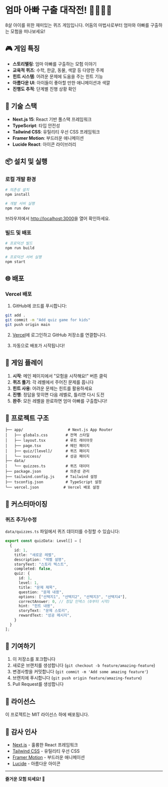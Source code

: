 # 엄마 아빠 구출 대작전! 🦸‍♀️🦸‍♂️

8살 아이를 위한 재미있는 퀴즈 게임입니다. 어둠의 마법사로부터 엄마와 아빠를 구출하는 모험을 떠나보세요!

## 🎮 게임 특징

- **스토리텔링**: 엄마 아빠를 구출하는 모험 이야기
- **교육적 퀴즈**: 수학, 한글, 동물, 색깔 등 다양한 주제
- **힌트 시스템**: 어려운 문제에 도움을 주는 힌트 기능
- **아름다운 UI**: 아이들이 좋아할 만한 애니메이션과 색깔
- **진행도 추적**: 단계별 진행 상황 확인

## 🚀 기술 스택

- **Next.js 15**: React 기반 풀스택 프레임워크
- **TypeScript**: 타입 안전성
- **Tailwind CSS**: 유틸리티 우선 CSS 프레임워크
- **Framer Motion**: 부드러운 애니메이션
- **Lucide React**: 아이콘 라이브러리

## 📦 설치 및 실행

### 로컬 개발 환경

```bash
# 의존성 설치
npm install

# 개발 서버 실행
npm run dev
```

브라우저에서 [http://localhost:3000](http://localhost:3000)을 열어 확인하세요.

### 빌드 및 배포

```bash
# 프로덕션 빌드
npm run build

# 프로덕션 서버 실행
npm start
```

## 🌐 배포

### Vercel 배포

1. GitHub에 코드를 푸시합니다:
```bash
git add .
git commit -m "Add quiz game for kids"
git push origin main
```

2. [Vercel](https://vercel.com)에 로그인하고 GitHub 저장소를 연결합니다.

3. 자동으로 배포가 시작됩니다!

## 🎯 게임 플레이

1. **시작**: 메인 페이지에서 "모험을 시작해요!" 버튼 클릭
2. **퀴즈 풀기**: 각 레벨에서 주어진 문제를 풉니다
3. **힌트 사용**: 어려운 문제는 힌트를 활용하세요
4. **진행**: 정답을 맞히면 다음 레벨로, 틀리면 다시 도전
5. **완주**: 모든 레벨을 완료하면 엄마 아빠를 구출합니다!

## 📁 프로젝트 구조

```
├── app/                    # Next.js App Router
│   ├── globals.css        # 전역 스타일
│   ├── layout.tsx         # 루트 레이아웃
│   ├── page.tsx           # 메인 페이지
│   ├── quiz/[level]/      # 퀴즈 페이지
│   └── success/           # 성공 페이지
├── data/
│   └── quizzes.ts         # 퀴즈 데이터
├── package.json           # 의존성 관리
├── tailwind.config.js     # Tailwind 설정
├── tsconfig.json          # TypeScript 설정
└── vercel.json           # Vercel 배포 설정
```

## 🎨 커스터마이징

### 퀴즈 추가/수정

`data/quizzes.ts` 파일에서 퀴즈 데이터를 수정할 수 있습니다:

```typescript
export const quizData: Level[] = [
  {
    id: 1,
    title: "새로운 레벨",
    description: "레벨 설명",
    storyText: "스토리 텍스트",
    completed: false,
    quiz: {
      id: 1,
      level: 1,
      title: "문제 제목",
      question: "문제 내용",
      options: ["선택지1", "선택지2", "선택지3", "선택지4"],
      correctAnswer: 0, // 정답 인덱스 (0부터 시작)
      hint: "힌트 내용",
      storyText: "문제 스토리",
      rewardText: "성공 메시지",
    }
  }
];
```

## 🤝 기여하기

1. 이 저장소를 포크합니다
2. 새로운 브랜치를 생성합니다 (`git checkout -b feature/amazing-feature`)
3. 변경사항을 커밋합니다 (`git commit -m 'Add some amazing feature'`)
4. 브랜치에 푸시합니다 (`git push origin feature/amazing-feature`)
5. Pull Request를 생성합니다

## 📄 라이선스

이 프로젝트는 MIT 라이선스 하에 배포됩니다.

## 💝 감사 인사

- [Next.js](https://nextjs.org/) - 훌륭한 React 프레임워크
- [Tailwind CSS](https://tailwindcss.com/) - 유틸리티 우선 CSS
- [Framer Motion](https://www.framer.com/motion/) - 부드러운 애니메이션
- [Lucide](https://lucide.dev/) - 아름다운 아이콘

---

**즐거운 모험 되세요! 🎉**
